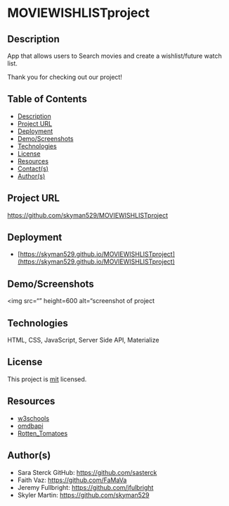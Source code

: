 # MOVIEWISHLISTproject


## Description
App that allows users to Search movies and create a wishlist/future watch list.

Thank you for checking out our project!

## Table of Contents
* [Description](#Description)
* [Project URL](#Project-URL)
* [Deployment](#Deployment)
* [Demo/Screenshots](#Demo/Screenshots)
* [Technologies](#Technologies)
* [License](#License)
* [Resources](#Resources)
* [Contact(s)](#Contact(s))
* [Author(s)](#Author(s))

## Project URL
  <https://github.com/skyman529/MOVIEWISHLISTproject>
  
## Deployment
* [https://skyman529.github.io/MOVIEWISHLISTproject](https://skyman529.github.io/MOVIEWISHLISTproject)

## Demo/Screenshots
  
  <img src=“” height=600 alt=“screenshot of project 

## Technologies

  HTML, CSS, JavaScript, Server Side API, Materialize

## License
  This project is [mit](https://choosealicense.com/licenses/mit/) licensed.

## Resources

* [w3schools](https://www.w3schools.com/)
* [omdbapi](http://www.omdbapi.com/)
* [Rotten_Tomatoes](https://developer.fandango.com/Rotten_Tomatoes)


## Author(s)
* Sara Sterck GitHub: <https://github.com/sasterck>
* Faith Vaz: <https://github.com/FaMaVa>
* Jeremy Fullbright: <https://github.com/jfulbright>
* Skyler Martin: <https://github.com/skyman529>